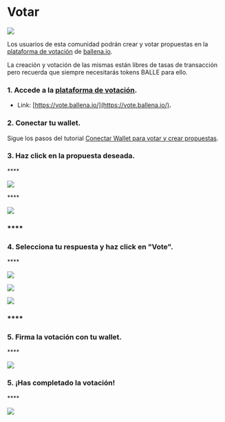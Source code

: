 # Votar

![](../../.gitbook/assets/ballot-296577_960_720.png)

Los usuarios de esta comunidad podrán crear y votar propuestas en la [plataforma de votación](https://vote.ballena.io/) de [ballena.io](https://ballena.io/). 

La creación y votación de las mismas están libres de tasas de transacción pero recuerda que siempre necesitarás tokens BALLE para ello.



### 1. **Accede** a la [plataforma de votación](https://vote.ballena.io/).

* Link: [https://vote.ballena.io/](https://vote.ballena.io/)**.**



### 2. Conectar tu wallet.

Sigue los pasos del tutorial [Conectar Wallet para votar y crear propuestas](conectar-wallet-para-votarpara-votar-y-crear-propuestas.md).



### 3. **Haz click en la propuesta deseada.**

\*\*\*\*

![](../../.gitbook/assets/4.5%20%283%29.png)

\*\*\*\*

![](../../.gitbook/assets/2%20%283%29.png)

### \*\*\*\*

### **4. Selecciona tu respuesta y haz click en "Vote".**

\*\*\*\*

![](../../.gitbook/assets/3%20%2810%29.png)

![](../../.gitbook/assets/4%20%288%29.png)

![](../../.gitbook/assets/5%20%282%29.png)

### \*\*\*\*

### **5. Firma la votación con tu wallet.**

\*\*\*\*

![](../../.gitbook/assets/6%20%282%29.png)



### **5. ¡Has completado la votación!**

\*\*\*\*

![](../../.gitbook/assets/7%20%285%29.png)







